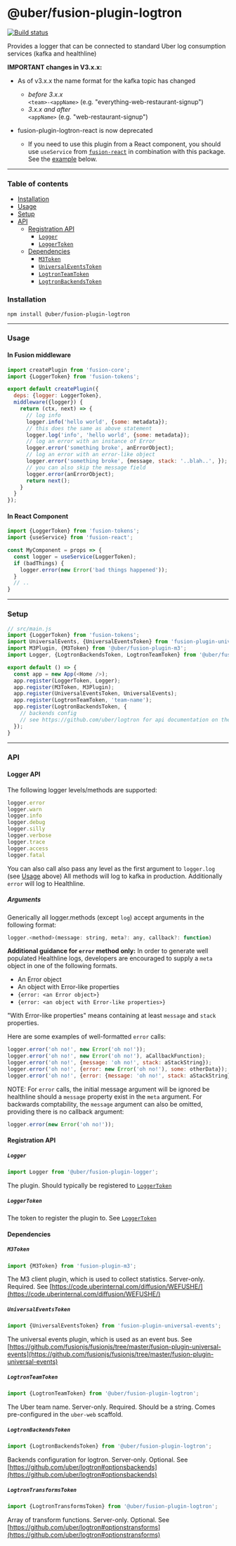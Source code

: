 # @uber/fusion-plugin-logtron

[![Build status](https://badge.buildkite.com/e962e49f800a98e953516b0d036bc66501ccb5e90dcd7eff2f.svg?branch=master)](https://buildkite.com/uber/fusionjs)

Provides a logger that can be connected to standard Uber log consumption services (kafka and healthline)

**IMPORTANT changes in V3.x.x:**
* As of v3.x.x the name format for the kafka topic has changed
  * *before 3.x.x*\
`<team>-<appName>` (e.g. "everything-web-restaurant-signup")
  * *3.x.x and after*\
`<appName>` (e.g. "web-restaurant-signup")

* fusion-plugin-logtron-react is now deprecated
  * If you need to use this plugin from a React component, you should use `useService` from [`fusion-react`](https://github.com/uber/fusionjs/tree/master/fusion-react) in combination with this package. See the [example](#in-react-component) below.

---

### Table of contents

* [Installation](#installation)
* [Usage](#usage)
* [Setup](#setup)
* [API](#api)
  * [Registration API](#registration-api)
    * [`Logger`](#logger)
    * [`LoggerToken`](#loggertoken)
  * [Dependencies](#dependencies)
    * [`M3Token`](#m3token)
    * [`UniversalEventsToken`](#universaleventstoken)
    * [`LogtronTeamToken`](#logtronteamtoken)
    * [`LogtronBackendsToken`](#logtronbackendstoken)

### Installation

```
npm install @uber/fusion-plugin-logtron
```

---

### Usage

#### In Fusion middleware

```js
import createPlugin from 'fusion-core';
import {LoggerToken} from 'fusion-tokens';

export default createPlugin({
  deps: {logger: LoggerToken},
  middleware({logger}) {
    return (ctx, next) => {
      // log info
      logger.info('hello world', {some: metadata});
      // this does the same as above statement
      logger.log('info', 'hello world', {some: metadata});
      // log an error with an instance of Error
      logger.error('something broke', anErrorObject);
      // log an error with an error-like object
      logger.error('something broke', {message, stack: '..blah..', });
      // you can also skip the message field
      logger.error(anErrorObject);
      return next();
    }
  }
});
```

#### In React Component

```js
import {LoggerToken} from 'fusion-tokens';
import {useService} from 'fusion-react';

const MyComponent = props => {
  const logger = useService(LoggerToken);
  if (badThings) {
    logger.error(new Error('bad things happened'));
  }
  // ..
}
```

---

### Setup

```js
// src/main.js
import {LoggerToken} from 'fusion-tokens';
import UniversalEvents, {UniversalEventsToken} from 'fusion-plugin-universal-events';
import M3Plugin, {M3Token} from '@uber/fusion-plugin-m3';
import Logger, {LogtronBackendsToken, LogtronTeamToken} from '@uber/fusion-plugin-logger';

export default () => {
  const app = new App(<Home />);
  app.register(LoggerToken, Logger);
  app.register(M3Token, M3Plugin);
  app.register(UniversalEventsToken, UniversalEvents);
  app.register(LogtronTeamToken, 'team-name');
  app.register(LogtronBackendsToken, {
    // backends config
    // see https://github.com/uber/logtron for api documentation on the logger
  });
}
```

---

### API

#### Logger API

The following logger levels/methods are supported:
```js
logger.error
logger.warn
logger.info
logger.debug
logger.silly
logger.verbose
logger.trace
logger.access
logger.fatal
```

You can also call also pass any level as the first argument to `logger.log` (see [Usage](#usage) above)
All methods will log to kafka in production. Additionally `error` will log to Healthline.

##### Arguments

Generically all logger.methods (except `log`) accept arguments in the following format:

```js
logger.<method>(message: string, meta?: any, callback?: function)
```

**Additional guidance for `error` method only:** In order to generate well populated Healthline logs, developers are encouraged to supply a `meta` object in one of the following formats.

* An Error object
* An object with Error-like properties
* `{error: <an Error object>}`
* `{error: <an object with Error-like properties>}`

"With Error-like properties" means containing at least `message` and `stack` properties.


Here are some examples of well-formatted `error` calls:

```js
logger.error('oh no!', new Error('oh no!'));
logger.error('oh no!', new Error('oh no!'), aCallbackFunction);
logger.error('oh no!', {message: 'oh no!', stack: aStackString});
logger.error('oh no!', {error: new Error('oh no!'), some: otherData});
logger.error('oh no!', {error: {message: 'oh no!', stack: aStackString});
```

NOTE: For `error` calls, the initial message argument will be ignored be healthline should a `message` property exist in the `meta` argument. For backwards comptability, the `message` argument can also be omitted, providing there is no callback argument:

```js
logger.error(new Error('oh no!'));
```

#### Registration API

##### `Logger`

```js
import Logger from '@uber/fusion-plugin-logger';
```

The plugin. Should typically be registered to [`LoggerToken`](https://github.com/fusionjs/fusionjs/tree/master/fusion-tokens#loggertoken)

##### `LoggerToken`

The token to register the plugin to. See [`LoggerToken`](https://github.com/fusionjs/fusionjs/tree/master/fusion-tokens#loggertoken)

#### Dependencies

##### `M3Token`

```js
import {M3Token} from 'fusion-plugin-m3';
```

The M3 client plugin, which is used to collect statistics. Server-only. Required. See [https://code.uberinternal.com/diffusion/WEFUSHE/](https://code.uberinternal.com/diffusion/WEFUSHE/)

##### `UniversalEventsToken`

```js
import {UniversalEventsToken} from 'fusion-plugin-universal-events';
```

The universal events plugin, which is used as an event bus. See [https://github.com/fusionjs/fusionjs/tree/master/fusion-plugin-universal-events](https://github.com/fusionjs/fusionjs/tree/master/fusion-plugin-universal-events)

##### `LogtronTeamToken`

```js
import {LogtronTeamToken} from '@uber/fusion-plugin-logtron';
```

The Uber team name. Server-only. Required. Should be a string. Comes pre-configured in the `uber-web` scaffold.

##### `LogtronBackendsToken`

```js
import {LogtronBackendsToken} from '@uber/fusion-plugin-logtron';
```

Backends configuration for logtron. Server-only. Optional. See [https://github.com/uber/logtron#optionsbackends](https://github.com/uber/logtron#optionsbackends)

##### `LogtronTransformsToken`

```js
import {LogtronTransformsToken} from '@uber/fusion-plugin-logtron';
```

Array of transform functions. Server-only. Optional. See [https://github.com/uber/logtron#optionstransforms](https://github.com/uber/logtron#optionstransforms)
